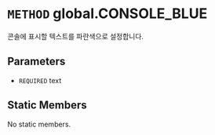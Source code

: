 # `METHOD` global.CONSOLE_BLUE
콘솔에 표시할 텍스트를 파란색으로 설정합니다.

## Parameters
* `REQUIRED` text 

## Static Members
No static members.
